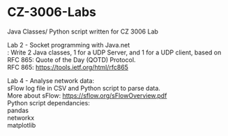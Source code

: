 # CZ-3006-Labs
Java Classes/ Python script written for CZ 3006 Lab  

Lab 2 - Socket programming with Java.net  
: Write 2 Java classes, 1 for a UDP Server, and 1 for a UDP client, based on RFC 865: Quote of the Day (QOTD) Protocol.  
RFC 865: https://tools.ietf.org/html/rfc865  

Lab 4 - Analyse network data:  
sFlow log file in CSV and Python script to parse data.  
More about sFlow: https://sflow.org/sFlowOverview.pdf   
Python script dependancies:  
pandas  
networkx  
matplotlib  
